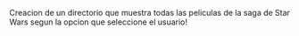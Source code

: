 Creacion de un directorio que muestra todas las peliculas de la saga de Star Wars segun la opcion que seleccione el usuario!
